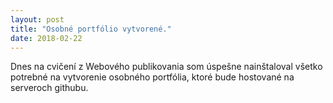 ```yaml
---
layout: post
title: "Osobné portfólio vytvorené."
date: 2018-02-22
---
```


<p>Dnes na cvičení z Webového publikovania som úspešne nainštaloval všetko potrebné na vytvorenie osobného portfólia,
ktoré bude hostované na serveroch githubu.</p>
